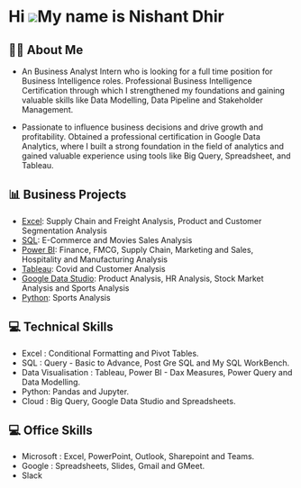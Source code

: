 Hi ![](https://user-images.githubusercontent.com/18350557/176309783-0785949b-9127-417c-8b55-ab5a4333674e.gif)My name is Nishant Dhir
===================================================================================================================================

## ✍🏻 About Me 

- An Business Analyst Intern who is looking for a full time position for Business Intelligence roles. Professional Business Intelligence Certification through which I strengthened my foundations and gaining valuable skills like Data Modelling, Data Pipeline and Stakeholder Management.

- Passionate to influence business decisions and drive growth and profitability. Obtained a professional certification in Google Data Analytics, where I built a strong foundation in the field of analytics and gained valuable experience using tools like Big Query, Spreadsheet, and Tableau.

## 📊 Business Projects

- [Excel]([https://github.com/NishantDhir/Excel-Projects]): Supply Chain and Freight Analysis, Product and Customer Segmentation Analysis
- [SQL]([https://github.com/NishantDhir/SQL-Projects]): E-Commerce and Movies Sales Analysis
- [Power BI]([https://github.com/NishantDhir/Power-BI-Projects]): Finance, FMCG, Supply Chain, Marketing and Sales, Hospitality and Manufacturing Analysis
- [Tableau]([https://github.com/NishantDhir/Tablaeu-Projects]): Covid and Customer Analysis
- [Google Data Studio]([https://github.com/NishantDhir/Google-Data-Studio-Projects]): Product Analysis, HR Analysis, Stock Market Analysis and Sports Analysis
- [Python]([https://github.com/NishantDhir/Python-Projects]): Sports Analysis


## 💻 Technical Skills 

- Excel : Conditional Formatting and Pivot Tables.
- SQL : Query - Basic to Advance, Post Gre SQL and My SQL WorkBench.
- Data Visualisation : Tableau, Power BI - Dax Measures, Power Query and Data Modelling.
- Python: Pandas and  Jupyter. 
- Cloud : Big Query, Google Data Studio and Spreadsheets.

## 💻 Office Skills 

- Microsoft : Excel, PowerPoint, Outlook, Sharepoint and Teams.
- Google : Spreadsheets, Slides, Gmail and GMeet.
- Slack
